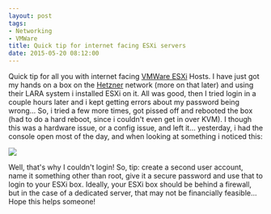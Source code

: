 ```yaml
---
layout: post
tags:
- Networking
- VMWare
title: Quick tip for internet facing ESXi servers
date: 2015-05-20 08:12:00
---
```


Quick tip for all you with internet facing [VMWare ESXi][1] Hosts. I
have just got my hands on a box on the [Hetzner][2] network (more on
that later) and using their LARA system i installed ESXi on it. All was good, then I tried login in a couple hours later and i kept getting errors about my password being wrong... So, i tried a few more times,  got pissed off and rebooted the box (had to do a hard reboot, since i couldn't even get in over KVM). I though this was a hardware issue, or a config issue, and left it... yesterday, i had the console open most of the day, and when looking at something i noticed this:


![](https://www.tiernanotoole.ie/post_images/2015/05/20/rsz_20150520-esxi-login-errors.jpg)

Well, that's why I couldn't login! So, tip: create a second user account, name it something other than root, give it a secure password and use that to login to your ESXi box. Ideally, your ESXi box should be behind a firewall, but in the case of a dedicated server, that may not be financially feasible... Hope this helps someone!

[1]:http://www.vmware.com/products/vsphere-hypervisor
[2]:http://www.hetzner.de/en
